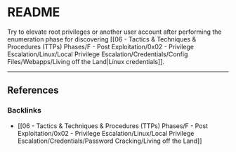 # README

Try to elevate root privileges or another user account after performing the enumeration phase for discovering [[06 - Tactics & Techniques & Procedures (TTPs) Phases/F - Post Exploitation/0x02 - Privilege Escalation/Linux/Local Privilege Escalation/Credentials/Config Files/Webapps/Living off the Land|Linux credentials]].

---
## References

### Backlinks

- [[06 - Tactics & Techniques & Procedures (TTPs) Phases/F - Post Exploitation/0x02 - Privilege Escalation/Linux/Local Privilege Escalation/Credentials/Password Cracking/Living off the Land]]